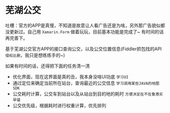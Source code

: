 # 芜湖公交 

吐槽：官方的APP是真慢，不知道是故意让人看广告还是为啥，另外那广告貌似都没更新过。自己用 `Xamarin.Form` 做着玩玩，目前基本功能是完成了~ 有时间的话再完善下。

基于芜湖公交官方APP的接口查询公交，以及公交位置信息(Fiddler抓包找的API `侵权比删`，我只是想练练手的~)

如果有时间的话，还得把下面的任务清一清

* 优化界面，现在这界面是真的丑，我本身没啥UI功底 `学习UI`
* 通过定位来确定当前所在站台，查询最近的公交信息 `学习调用某些JAVA的地图SDK`
* 公交耗时计算，公交车到站台以及从站台到目的地的耗时 `方便决定在不在鲁港买早餐`
* 公交优先级，根据耗时进行权重计算，优先排列
